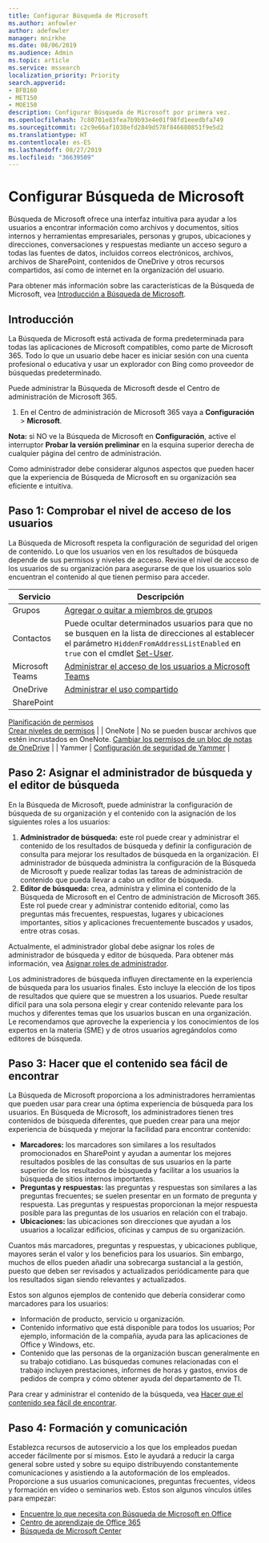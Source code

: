 ```yaml
---
title: Configurar Búsqueda de Microsoft
ms.author: anfowler
author: adefowler
manager: mnirkhe
ms.date: 08/06/2019
ms.audience: Admin
ms.topic: article
ms.service: mssearch
localization_priority: Priority
search.appverid:
- BFB160
- MET150
- MOE150
description: Configurar Búsqueda de Microsoft por primera vez.
ms.openlocfilehash: 7c80701e83fea7b9b93e4e01f98fd1eeedbfa749
ms.sourcegitcommit: c2c9e66af1038efd2849d578f846680851f9e5d2
ms.translationtype: HT
ms.contentlocale: es-ES
ms.lasthandoff: 08/27/2019
ms.locfileid: "36639509"
---
```

# <a name="set-up-microsoft-search"></a>Configurar Búsqueda de Microsoft

Búsqueda de Microsoft ofrece una interfaz intuitiva para ayudar a los usuarios a encontrar información como archivos y documentos, sitios internos y herramientas empresariales, personas y grupos, ubicaciones y direcciones, conversaciones y respuestas mediante un acceso seguro a todas las fuentes de datos, incluidos correos electrónicos, archivos, archivos de SharePoint, contenidos de OneDrive y otros recursos compartidos, así como de internet en la organización del usuario.

Para obtener más información sobre las características de la Búsqueda de Microsoft, vea [Introducción a Búsqueda de Microsoft](overview-microsoft-search.md).

## <a name="get-started"></a>Introducción

La Búsqueda de Microsoft está activada de forma predeterminada para todas las aplicaciones de Microsoft compatibles, como parte de Microsoft 365. Todo lo que un usuario debe hacer es iniciar sesión con una cuenta profesional o educativa y usar un explorador con Bing como proveedor de búsquedas predeterminado.

Puede administrar la Búsqueda de Microsoft desde el Centro de administración de Microsoft 365.

1. En el Centro de administración de Microsoft 365 vaya a **Configuración** > **Microsoft**.

**Nota:** si NO ve la Búsqueda de Microsoft en **Configuración**, active el interruptor **Probar la versión preliminar** en la esquina superior derecha de cualquier página del centro de administración.

Como administrador debe considerar algunos aspectos que pueden hacer que la experiencia de Búsqueda de Microsoft en su organización sea eficiente e intuitiva.

## <a name="step-1-check-access-level-of-your-users"></a>Paso 1: Comprobar el nivel de acceso de los usuarios

La Búsqueda de Microsoft respeta la configuración de seguridad del origen de contenido. Lo que los usuarios ven en los resultados de búsqueda depende de sus permisos y niveles de acceso. Revise el nivel de acceso de los usuarios de su organización para asegurarse de que los usuarios solo encuentran el contenido al que tienen permiso para acceder.

| Servicio         | Descripción                                                                                                                                                                                                                                         |
| --------------- | --------------------------------------------------------------------------------------------------------------------------------------------------------------------------------------------------------------------------------------------------- |
| Grupos          | [Agregar o quitar a miembros de grupos](https://docs.microsoft.com/office365/admin/create-groups/add-or-remove-members-from-groups)                                                                                                                     |
| Contactos          | Puede ocultar determinados usuarios para que no se busquen en la lista de direcciones al establecer el parámetro `HiddenFromAddressListEnabled` en `true` con el cmdlet [Set-User](https://docs.microsoft.com/powershell/module/exchange/users-and-groups/set-user). |
| Microsoft Teams | [Administrar el acceso de los usuarios a Microsoft Teams](https://docs.microsoft.com/microsoftteams/user-access)                                                                                                                                                      |
| OneDrive        | [Administrar el uso compartido](https://docs.microsoft.com/OneDrive/manage-sharing)                                                                                                                                                                                |
| SharePoint      | 
  [Planificación de permisos](https://docs.microsoft.com/es-ES/sharepoint/plan-your-permissions-strategy)<br> 
  [Crear niveles de permisos](https://docs.microsoft.com/es-ES/sharepoint/how-to-create-and-edit-permission-levels)                          |
| OneNote         | No se pueden buscar archivos que estén incrustados en OneNote. [Cambiar los permisos de un bloc de notas de OneDrive](https://support.office.com/article/B9600CCF-045A-40E6-9913-4A7EB02869A5)                                                                    |
| Yammer          | [Configuración de seguridad de Yammer](https://docs.microsoft.com/Yammer/manage-security-and-compliance/yammer-security-settings)                                                                                                                               |

## <a name="step-2-assign-search-admin-and-search-editor"></a>Paso 2: Asignar el administrador de búsqueda y el editor de búsqueda

En la Búsqueda de Microsoft, puede administrar la configuración de búsqueda de su organización y el contenido con la asignación de los siguientes roles a los usuarios:

1. **Administrador de búsqueda:** este rol puede crear y administrar el contenido de los resultados de búsqueda y definir la configuración de consulta para mejorar los resultados de búsqueda en la organización. El administrador de búsqueda administra la configuración de la Búsqueda de Microsoft y puede realizar todas las tareas de administración de contenido que pueda llevar a cabo un editor de búsqueda.
2. **Editor de búsqueda:** crea, administra y elimina el contenido de la Búsqueda de Microsoft en el Centro de administración de Microsoft 365. Este rol puede crear y administrar contenido editorial, como las preguntas más frecuentes, respuestas, lugares y ubicaciones importantes, sitios y aplicaciones frecuentemente buscados y usados, entre otras cosas.

Actualmente, el administrador global debe asignar los roles de administrador de búsqueda y editor de búsqueda. Para obtener más información, vea [Asignar roles de administrador](https://docs.microsoft.com/es-ES/office365/admin/add-users/assign-admin-roles?view=o365-worldwide).

Los administradores de búsqueda influyen directamente en la experiencia de búsqueda para los usuarios finales. Esto incluye la elección de los tipos de resultados que quiere que se muestren a los usuarios. Puede resultar difícil para una sola persona elegir y crear contenido relevante para los muchos y diferentes temas que los usuarios buscan en una organización. Le recomendamos que aproveche la experiencia y los conocimientos de los expertos en la materia (SME) y de otros usuarios agregándolos como editores de búsqueda.

## <a name="step-3-make-content-easy-to-find"></a>Paso 3: Hacer que el contenido sea fácil de encontrar

La Búsqueda de Microsoft proporciona a los administradores herramientas que pueden usar para crear una óptima experiencia de búsqueda para los usuarios. En Búsqueda de Microsoft, los administradores tienen tres contenidos de búsqueda diferentes, que pueden crear para una mejor experiencia de búsqueda y mejorar la facilidad para encontrar contenido:

- **Marcadores:** los marcadores son similares a los resultados promocionados en SharePoint y ayudan a aumentar los mejores resultados posibles de las consultas de sus usuarios en la parte superior de los resultados de búsqueda y facilitar a los usuarios la búsqueda de sitios internos importantes.
- **Preguntas y respuestas:** las preguntas y respuestas son similares a las preguntas frecuentes; se suelen presentar en un formato de pregunta y respuesta. Las preguntas y respuestas proporcionan la mejor respuesta posible para las preguntas de los usuarios en relación con el trabajo.
- **Ubicaciones:** las ubicaciones son direcciones que ayudan a los usuarios a localizar edificios, oficinas y campus de su organización.

Cuantos más marcadores, preguntas y respuestas, y ubicaciones publique, mayores serán el valor y los beneficios para los usuarios. Sin embargo, muchos de ellos pueden añadir una sobrecarga sustancial a la gestión, puesto que deben ser revisados y actualizados periódicamente para que los resultados sigan siendo relevantes y actualizados.

Estos son algunos ejemplos de contenido que debería considerar como marcadores para los usuarios:

- Información de producto, servicio u organización.
- Contenido informativo que está disponible para todos los usuarios; Por ejemplo, información de la compañía, ayuda para las aplicaciones de Office y Windows, etc.
- Contenido que las personas de la organización buscan generalmente en su trabajo cotidiano. Las búsquedas comunes relacionadas con el trabajo incluyen prestaciones, informes de horas y gastos, envíos de pedidos de compra y cómo obtener ayuda del departamento de TI.

Para crear y administrar el contenido de la búsqueda, vea [Hacer que el contenido sea fácil de encontrar](make-content-easy-to-find.md).

## <a name="step-4-training-and-communication"></a>Paso 4: Formación y comunicación

Establezca recursos de autoservicio a los que los empleados puedan acceder fácilmente por sí mismos. Esto le ayudará a reducir la carga general sobre usted y sobre su equipo distribuyendo constantemente comunicaciones y asistiendo a la autoformación de los empleados. Proporcione a sus usuarios comunicaciones, preguntas frecuentes, vídeos y formación en vídeo o seminarios web. Estos son algunos vínculos útiles para empezar:

- [Encuentre lo que necesita con Búsqueda de Microsoft en Office](https://support.office.com/article/find-what-you-need-with-microsoft-search-in-office-2457d4d8-48a8-4ad4-ab89-5a0657aa8446?ui=en-US&rs=en-US&ad=US)
- [Centro de aprendizaje de Office 365](https://support.office.com/office-training-center)
- 
  [Búsqueda de Microsoft Center](https://support.office.com/es-ES/article/-working-title-microsoft-search-center-b8bf5a2c-7515-40a9-9a6a-b8ed382c86bc?ui=en-US&rs=en-US&ad=US)